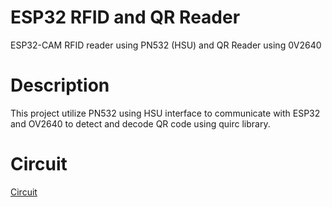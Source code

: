 # ESP32 RFID and QR Reader
ESP32-CAM RFID reader using PN532 (HSU) and QR Reader using 0V2640
# Description
This project utilize PN532 using HSU interface to communicate with ESP32 and OV2640 to detect and decode QR code using quirc library.
# Circuit
[Circuit](circuit.png)
#
